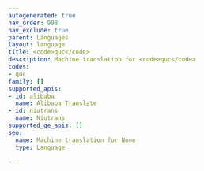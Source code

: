 ```yaml
---
autogenerated: true
nav_order: 998
nav_exclude: true
parent: Languages
layout: language
title: <code>quc</code>
description: Machine translation for <code>quc</code>
codes:
- quc
family: []
supported_apis:
- id: alibaba
  name: Alibaba Translate
- id: niutrans
  name: Niutrans
supported_qe_apis: []
seo:
  name: Machine translation for None
  type: Language

---
```


